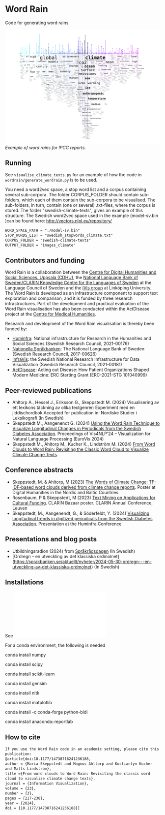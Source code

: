 # Word Rain
Code for generating word rains 

![Example of word rains](word-rain-example.png)
<em>Example of word rains for IPCC reports.</em>

## Running 
See `visualise_climate_texts.py` for an example of how the code in `wordrain/generate_wordrain.py` is to be used.

You need a word2vec space, a stop word list and a corpus containing several sub-corpora. The folder CORPUS_FOLDER should contain sub-folders, which each of them contain the sub-corpora to be visualised. The sub-folders, in turn, contain (one or several) .txt-files, where the corpus is stored. The folder "swedish-climate-texts", gives an example of this structure. The Swedish word2vec space used in the example (model-sv.bin )can be found here: http://vectors.nlpl.eu/repository/

```
WORD_SPACE_PATH = "./model-sv.bin"
STOP_WORDS_LIST = "swedish_stopwords_climate.txt"
CORPUS_FOLDER = "swedish-climate-texts"
OUTPUT_FOLDER = "images_climate"
```

## Contributors and funding
Word Rain is a collaboration between the [Centre for Digital Humanities and Social Sciences, Uppsala (CDHU)](https://www.abm.uu.se/cdhu-eng/), the [National Language Bank of Sweden/CLARIN Knowledge Centre for the Languages of Sweden](https://www.isof.se/other-languages/english/clarin-knowledge-centre-for-the-languages-of-sweden-swelang) at the Language Council of Sweden and the [iVis group](https://ivis.itn.liu.se) at Linköping University. The Word Rain is developed as an infrastructure component to support text exploration and comparison, and it is funded by three research infrastructures. Part of the development and practical evaluation of the Word Rain visualisation has also been conducted within the ActDisease project at the [Centre for Medical Humanities]( https://www.uu.se/en/centre/medical-humanities.html).

Research and development of the Word Rain visualisation is thereby been funded by:
- [Huminfra](https://www.huminfra.se): National infrastructure for Research in the Humanities and Social Sciences (Swedish Research Council, 2021-00176)
- [Nationella Språkbanken](https://www.sprakbanken.se): The National Language Bank of Sweden (Swedish Research Council, 2017-00626)
- [InfraVis](https://infravis.se): the Swedish National Research Infrastructure for Data Visualization (Swedish Research Council, 2021-00181)
- [ActDisease](https://www.actdisease.org): Acting out Disease: How Patient Organizations Shaped Modern Medicine: ERC Starting Grant (ERC-2021-STG 101040999)

## Peer-reviewed publications
- Ahltorp A., Hessel J., Eriksson G., Skeppstedt M. (2024) Visualisering av ett lexikons täckning av olika textgenrer: Experiment med en jiddischordbok Accepted for publication in: Nordiske Studier i Leksikografi (In Swedish)
- Skeppstedt M., Aangenendt G. (2024) [Using the Word Rain Technique to Visualize Longitudinal Changes in Periodicals from the Swedish Diabetes Association]( https://diglib.eg.org/items/ce672e07-4c92-4874-9c94-fda406b2e339). Proceedings of Vis4NLP’24 – Visualization for Natural Language Processing (EuroVis 2024)
- Skeppstedt M., Ahltorp M., Kucher K., Lindström M. (2024) [From Word Clouds to Word Rain: Revisiting the Classic Word Cloud to Visualize Climate Change Texts](https://journals.sagepub.com/doi/10.1177/14738716241236188). 

## Conference abstracts
- Skeppstedt, M. & Ahltorp, M (2023) [The Words of Climate Change: TF-IDF-based word clouds derived from climate change reports](https://www.youtube.com/watch?v=nB7E74mQuvI&list=PLtf-Q_ioF5okILlWILULllKVhaBYW4xug&index=1). Poster at Digital Humanities in the Nordic and Baltic Countries
- Rosenbaum, P  & Skeppstedt, M (2023) [Text Mining on Applications for Cultural Funding](https://www.clarin.eu/content/clarin-bazaar-2023). CLARIN Bazaar poster. CLARIN Annual Conference, Leuven
- Skeppstedt, M., Aangenendt, G., & Söderfeldt, Y. (2024) [Visualizing longitudinal trends in digitized periodicals from the Swedish Diabetes Association](http://www.diva-portal.org/smash/record.jsf?pid=diva2%3A1833417&dswid=936). Presentation at the Huminfra Conference

## Presentations and blog posts  
- Utbildningsradion (2024) from [Språkrådsdagen](https://urplay.se/program/237963-sprakradsdagen-2024-ordregn-visualisering-av-klimatprat) (In Swedish)
- [Ordregn – en utveckling av det klassiska ordmolnet] (https://sprakbanken.se/aktuellt/nyheter/2024-05-30-ordregn---en-utveckling-av-det-klassiska-ordmolnet) (In Swedish)

## Installations

See ![requirements.txt](requirements.txt)

For a conda environment, the following is needed

conda install numpy

conda install scipy

conda install scikit-learn

conda install gensim

conda install nltk

conda install matplotlib

conda install -c conda-forge python-bidi

conda install anaconda::reportlab

## How to cite

```
If you use the Word Rain code in an academic setting, please cite this publication:
@article{doi:10.1177/14738716241236188,
author = {Maria Skeppstedt and Magnus Ahltorp and Kostiantyn Kucher and Matts Lindström},
title ={From word clouds to Word Rain: Revisiting the classic word cloud to visualize climate change texts},
journal = {Information Visualization},
volume = {23},
number = {3},
pages = {217-238},
year = {2024},
doi = {10.1177/14738716241236188}}
```
